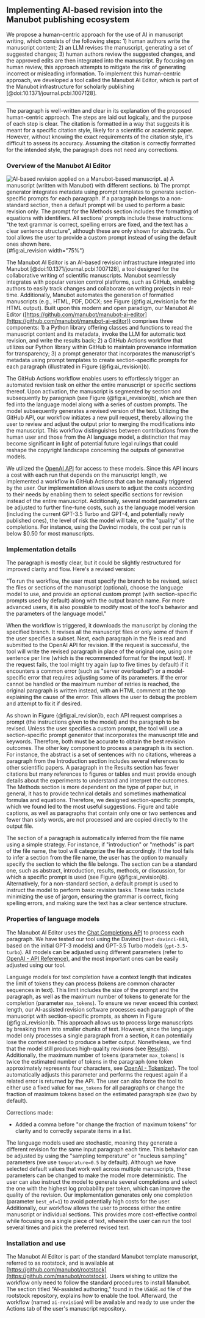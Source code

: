 ## Implementing AI-based revision into the Manubot publishing ecosystem

We propose a human-centric approach for the use of AI in manuscript writing, which consists of the following steps: 1) human authors write the manuscript content; 2) an LLM revises the manuscript, generating a set of suggested changes; 3) human authors review the suggested changes, and the approved edits are then integrated into the manuscript.
By focusing on human review, this approach attempts to mitigate the risk of generating incorrect or misleading information.
To implement this human-centric approach, we developed a tool called the Manubot AI Editor, which is part of the Manubot infrastructure for scholarly publishing [@doi:10.1371/journal.pcbi.1007128].

---

The paragraph is well-written and clear in its explanation of the proposed human-centric approach.
The steps are laid out logically, and the purpose of each step is clear.
The citation is formatted in a way that suggests it is meant for a specific citation style, likely for a scientific or academic paper.
However, without knowing the exact requirements of the citation style, it's difficult to assess its accuracy.
Assuming the citation is correctly formatted for the intended style, the paragraph does not need any corrections.

### Overview of the Manubot AI Editor

![
**AI-based revision applied on a Manubot-based manuscript.**
**a)** A manuscript (written with Manubot) with different sections.
**b)** The prompt generator integrates metadata using prompt templates to generate section-specific prompts for each paragraph.
If a paragraph belongs to a non-standard section, then a default prompt will be used to perform a basic revision only.
The prompt for the Methods section includes the formatting of equations with identifiers.
All sections' prompts include these instructions: *"the text grammar is correct, spelling errors are fixed, and the text has a clear sentence structure"*, although these are only shown for abstracts.
Our tool allows the user to provide a custom prompt instead of using the default ones shown here.
](images/figure_1.svg "AI-based revision applied on a Manubot manuscript"){#fig:ai_revision width="75%"}

The Manubot AI Editor is an AI-based revision infrastructure integrated into Manubot [@doi:10.1371/journal.pcbi.1007128], a tool designed for the collaborative writing of scientific manuscripts.
Manubot seamlessly integrates with popular version control platforms, such as GitHub, enabling authors to easily track changes and collaborate on writing projects in real-time.
Additionally, Manubot automates the generation of formatted manuscripts (e.g., HTML, PDF, DOCX; see Figure {@fig:ai_revision}a for the HTML output).
Built upon this modern and open paradigm, our Manubot AI Editor ([https://github.com/manubot/manubot-ai-editor](https://github.com/manubot/manubot-ai-editor)) comprises three components: 1) a Python library offering classes and functions to read the manuscript content and its metadata, invoke the LLM for automatic text revision, and write the results back; 2) a GitHub Actions workflow that utilizes our Python library within GitHub to maintain provenance information for transparency; 3) a prompt generator that incorporates the manuscript's metadata using prompt templates to create section-specific prompts for each paragraph (illustrated in Figure {@fig:ai_revision}b).


The GitHub Actions workflow enables users to effortlessly trigger an automated revision task on either the entire manuscript or specific sections thereof.
Upon activation, the manuscript is segmented by section and subsequently by paragraph (see Figure {@fig:ai_revision}b), which are then fed into the language model along with a series of custom prompts.
The model subsequently generates a revised version of the text.
Utilizing the GitHub API, our workflow initiates a new pull request, thereby allowing the user to review and adjust the output prior to merging the modifications into the manuscript.
This workflow distinguishes between contributions from the human user and those from the AI language model, a distinction that may become significant in light of potential future legal rulings that could reshape the copyright landscape concerning the outputs of generative models.


We utilized the [OpenAI API](https://openai.com/api/) for access to these models.
Since this API incurs a cost with each run that depends on the manuscript length, we implemented a workflow in GitHub Actions that can be manually triggered by the user.
Our implementation allows users to adjust the costs according to their needs by enabling them to select specific sections for revision instead of the entire manuscript.
Additionally, several model parameters can be adjusted to further fine-tune costs, such as the language model version (including the current GPT-3.5 Turbo and GPT-4, and potentially newly published ones), the level of risk the model will take, or the "quality" of the completions.
For instance, using the Davinci models, the cost per run is below $0.50 for most manuscripts.


### Implementation details

The paragraph is mostly clear, but it could be slightly restructured for improved clarity and flow.
Here's a revised version:

"To run the workflow, the user must specify the branch to be revised, select the files or sections of the manuscript (optional), choose the language model to use, and provide an optional custom prompt (with section-specific prompts used by default) along with the output branch name.
For more advanced users, it is also possible to modify most of the tool's behavior and the parameters of the language model."


When the workflow is triggered, it downloads the manuscript by cloning the specified branch.
It revises all the manuscript files or only some of them if the user specifies a subset.
Next, each paragraph in the file is read and submitted to the OpenAI API for revision.
If the request is successful, the tool will write the revised paragraph in place of the original one, using one sentence per line (which is the recommended format for the input text).
If the request fails, the tool might try again (up to five times by default) if it encounters a common error (such as "server overloaded") or a model-specific error that requires adjusting some of its parameters.
If the error cannot be handled or the maximum number of retries is reached, the original paragraph is written instead, with an HTML comment at the top explaining the cause of the error.
This allows the user to debug the problem and attempt to fix it if desired.


As shown in Figure {@fig:ai_revision}b, each API request comprises a prompt (the instructions given to the model) and the paragraph to be revised.
Unless the user specifies a custom prompt, the tool will use a section-specific prompt generator that incorporates the manuscript title and keywords.
Therefore, both must be accurate to obtain the best revision outcomes.
The other key component to process a paragraph is its section.
For instance, the abstract is a set of sentences with no citations, whereas a paragraph from the Introduction section includes several references to other scientific papers.
A paragraph in the Results section has fewer citations but many references to figures or tables and must provide enough details about the experiments to understand and interpret the outcomes.
The Methods section is more dependent on the type of paper but, in general, it has to provide technical details and sometimes mathematical formulas and equations.
Therefore, we designed section-specific prompts, which we found led to the most useful suggestions.
Figure and table captions, as well as paragraphs that contain only one or two sentences and fewer than sixty words, are not processed and are copied directly to the output file.


The section of a paragraph is automatically inferred from the file name using a simple strategy.
For instance, if "introduction" or "methods" is part of the file name, the tool will categorize the file accordingly.
If the tool fails to infer a section from the file name, the user has the option to manually specify the section to which the file belongs.
The section can be a standard one, such as abstract, introduction, results, methods, or discussion, for which a specific prompt is used (see Figure {@fig:ai_revision}b).
Alternatively, for a non-standard section, a default prompt is used to instruct the model to perform basic revision tasks.
These tasks include minimizing the use of jargon, ensuring the grammar is correct, fixing spelling errors, and making sure the text has a clear sentence structure.


### Properties of language models

The Manubot AI Editor uses the [Chat Completions API](https://platform.openai.com/docs/guides/text-generation/chat-completions-api) to process each paragraph.
We have tested our tool using the Davinci (`text-davinci-003`, based on the initial GPT-3 models) and GPT-3.5 Turbo models (`gpt-3.5-turbo`).
All models can be adjusted using different parameters (refer to [OpenAI - API Reference](https://platform.openai.com/docs/api-reference/chat/create)), and the most important ones can be easily adjusted using our tool.


Language models for text completion have a context length that indicates the limit of tokens they can process (tokens are common character sequences in text).
This limit includes the size of the prompt and the paragraph, as well as the maximum number of tokens to generate for the completion (parameter `max_tokens`).
To ensure we never exceed this context length, our AI-assisted revision software processes each paragraph of the manuscript with section-specific prompts, as shown in Figure {@fig:ai_revision}b.
This approach allows us to process large manuscripts by breaking them into smaller chunks of text.
However, since the language model only processes a single paragraph from a section, it can potentially lose the context needed to produce a better output.
Nonetheless, we find that the model still produces high-quality revisions (see [Results](#sec:results)).
Additionally, the maximum number of tokens (parameter `max_tokens`) is twice the estimated number of tokens in the paragraph (one token approximately represents four characters, see [OpenAI - Tokenizer](https://platform.openai.com/tokenizer)).
The tool automatically adjusts this parameter and performs the request again if a related error is returned by the API.
The user can also force the tool to either use a fixed value for `max_tokens` for all paragraphs or change the fraction of maximum tokens based on the estimated paragraph size (two by default).

Corrections made:
- Added a comma before "or change the fraction of maximum tokens" for clarity and to correctly separate items in a list.


The language models used are stochastic, meaning they generate a different revision for the same input paragraph each time.
This behavior can be adjusted by using the "sampling temperature" or "nucleus sampling" parameters (we use `temperature=0.5` by default).
Although we have selected default values that work well across multiple manuscripts, these parameters can be changed to make the model more deterministic.
The user can also instruct the model to generate several completions and select the one with the highest log probability per token, which can improve the quality of the revision.
Our implementation generates only one completion (parameter `best_of=1`) to avoid potentially high costs for the user.
Additionally, our workflow allows the user to process either the entire manuscript or individual sections.
This provides more cost-effective control while focusing on a single piece of text, wherein the user can run the tool several times and pick the preferred revised text.


### Installation and use

The Manubot AI Editor is part of the standard Manubot template manuscript, referred to as rootstock, and is available at [https://github.com/manubot/rootstock](https://github.com/manubot/rootstock).
Users wishing to utilize the workflow only need to follow the standard procedures to install Manubot.
The section titled "AI-assisted authoring," found in the `USAGE.md` file of the rootstock repository, explains how to enable the tool.
Afterward, the workflow (named `ai-revision`) will be available and ready to use under the Actions tab of the user's manuscript repository.

